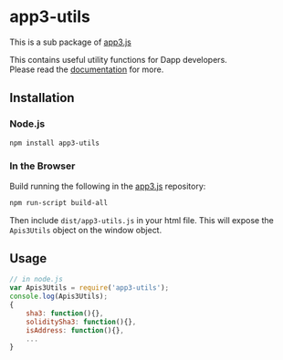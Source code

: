 # app3-utils

This is a sub package of [app3.js][repo]

This contains useful utility functions for Dapp developers.   
Please read the [documentation][docs] for more.

## Installation

### Node.js

```bash
npm install app3-utils
```

### In the Browser

Build running the following in the [app3.js][repo] repository:

```bash
npm run-script build-all
```

Then include `dist/app3-utils.js` in your html file.
This will expose the `Apis3Utils` object on the window object.


## Usage

```js
// in node.js
var Apis3Utils = require('app3-utils');
console.log(Apis3Utils);
{
    sha3: function(){},
    soliditySha3: function(){},
    isAddress: function(){},
    ...
}
```


[docs]: https://app3js.readthedocs.io/en/latest
[repo]: https://github.com/daniel-apis/app3.js


